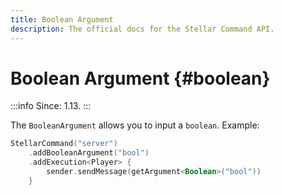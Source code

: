 ```yaml
---
title: Boolean Argument
description: The official docs for the Stellar Command API.
---
```


# Boolean Argument {#boolean}

:::info
Since: 1.13.
:::

The `BooleanArgument` allows you to input a `boolean`. Example:

```kotlin
StellarCommand("server")
    .addBooleanArgument("bool")
    .addExecution<Player> {
        sender.sendMessage(getArgument<Boolean>("bool"))
    }
```